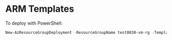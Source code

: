 # ARM Templates

To deploy with PowerShell:

```powershell
New-AzResourceGroupDeployment -ResourceGroupName test0030-vm-rg -TemplateFile ./azurerm/detached-ubuntu-vm/detached-ubuntu-vm.json  -TemplateParameterFile ./azurerm/detached-ubuntu-vm/detached-ubuntu-vm.parameters.json -DeploymentName test-ubuntu-20
```
